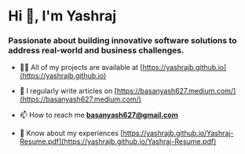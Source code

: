 <h1>Hi 👋, I'm Yashraj</h1>
<h3>Passionate about building innovative software solutions to address real-world and business challenges.</h3>

- 👨‍💻 All of my projects are available at [https://yashrajb.github.io](https://yashrajb.github.io)

- 📝 I regularly write articles on [https://basanyash627.medium.com/](https://basanyash627.medium.com/)

- 📫 How to reach me **basanyash627@gmail.com**

- 📄 Know about my experiences [https://yashrajb.github.io/Yashraj-Resume.pdf](https://yashrajb.github.io/Yashraj-Resume.pdf)



